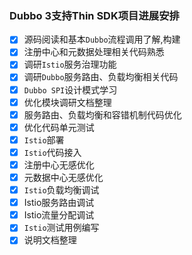 ### Dubbo 3支持Thin SDK项目进展安排

- [x] 源码阅读和基本`Dubbo`流程调用了解,构建
- [x] 注册中心和元数据处理相关代码熟悉
- [x] 调研`Istio`服务治理功能
- [x] 调研`Dubbo`服务路由、负载均衡相关代码
- [x] `Dubbo SPI`设计模式学习
- [x] 优化模块调研文档整理
- [x] 服务路由、负载均衡和容错机制代码优化
- [x] 优化代码单元测试
- [x] `Istio`部署
- [x] `Istio`代码接入
- [x] 注册中心无感优化
- [x] 元数据中心无感优化
- [x] `Istio`负载均衡调试
- [x] Istio服务路由调试
- [x] Istio流量分配调试
- [x] `Istio`测试用例编写
- [x] 说明文档整理